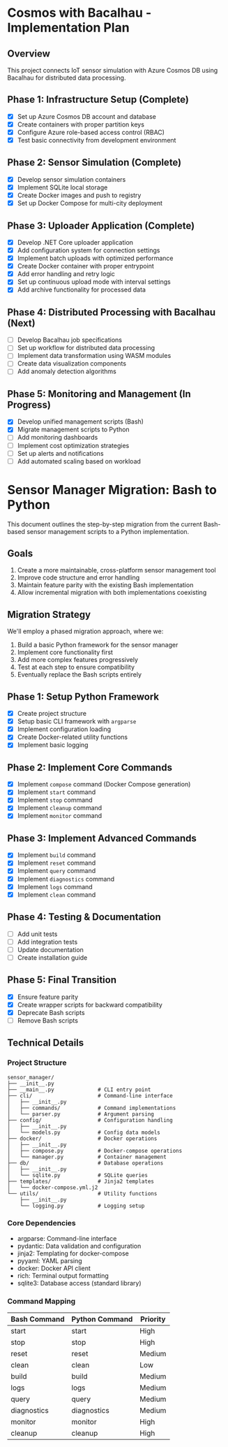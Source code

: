 # Cosmos with Bacalhau - Implementation Plan

## Overview
This project connects IoT sensor simulation with Azure Cosmos DB using Bacalhau for distributed data processing.

## Phase 1: Infrastructure Setup (Complete)
- [x] Set up Azure Cosmos DB account and database
- [x] Create containers with proper partition keys
- [x] Configure Azure role-based access control (RBAC)
- [x] Test basic connectivity from development environment

## Phase 2: Sensor Simulation (Complete)
- [x] Develop sensor simulation containers
- [x] Implement SQLite local storage
- [x] Create Docker images and push to registry
- [x] Set up Docker Compose for multi-city deployment

## Phase 3: Uploader Application (Complete)
- [x] Develop .NET Core uploader application
- [x] Add configuration system for connection settings
- [x] Implement batch uploads with optimized performance
- [x] Create Docker container with proper entrypoint
- [x] Add error handling and retry logic
- [x] Set up continuous upload mode with interval settings
- [x] Add archive functionality for processed data

## Phase 4: Distributed Processing with Bacalhau (Next)
- [ ] Develop Bacalhau job specifications
- [ ] Set up workflow for distributed data processing
- [ ] Implement data transformation using WASM modules
- [ ] Create data visualization components
- [ ] Add anomaly detection algorithms

## Phase 5: Monitoring and Management (In Progress)
- [x] Develop unified management scripts (Bash)
- [x] Migrate management scripts to Python
- [ ] Add monitoring dashboards
- [ ] Implement cost optimization strategies
- [ ] Set up alerts and notifications
- [ ] Add automated scaling based on workload

# Sensor Manager Migration: Bash to Python

This document outlines the step-by-step migration from the current Bash-based sensor management scripts to a Python implementation.

## Goals

1. Create a more maintainable, cross-platform sensor management tool
2. Improve code structure and error handling
3. Maintain feature parity with the existing Bash implementation
4. Allow incremental migration with both implementations coexisting

## Migration Strategy

We'll employ a phased migration approach, where we:
1. Build a basic Python framework for the sensor manager
2. Implement core functionality first
3. Add more complex features progressively
4. Test at each step to ensure compatibility
5. Eventually replace the Bash scripts entirely

## Phase 1: Setup Python Framework

- [x] Create project structure
- [x] Setup basic CLI framework with `argparse`
- [x] Implement configuration loading
- [x] Create Docker-related utility functions
- [x] Implement basic logging

## Phase 2: Implement Core Commands

- [x] Implement `compose` command (Docker Compose generation)
- [x] Implement `start` command
- [x] Implement `stop` command
- [x] Implement `cleanup` command
- [x] Implement `monitor` command

## Phase 3: Implement Advanced Commands

- [x] Implement `build` command
- [x] Implement `reset` command
- [x] Implement `query` command
- [x] Implement `diagnostics` command
- [x] Implement `logs` command
- [x] Implement `clean` command

## Phase 4: Testing & Documentation

- [ ] Add unit tests
- [ ] Add integration tests
- [ ] Update documentation
- [ ] Create installation guide

## Phase 5: Final Transition

- [x] Ensure feature parity
- [x] Create wrapper scripts for backward compatibility
- [x] Deprecate Bash scripts
- [ ] Remove Bash scripts

## Technical Details

### Project Structure

```
sensor_manager/
├── __init__.py
├── __main__.py              # CLI entry point
├── cli/                     # Command-line interface
│   ├── __init__.py
│   ├── commands/            # Command implementations
│   └── parser.py            # Argument parsing
├── config/                  # Configuration handling
│   ├── __init__.py
│   └── models.py            # Config data models
├── docker/                  # Docker operations
│   ├── __init__.py
│   ├── compose.py           # Docker-compose operations
│   └── manager.py           # Container management
├── db/                      # Database operations
│   ├── __init__.py
│   └── sqlite.py            # SQLite queries
├── templates/               # Jinja2 templates
│   └── docker-compose.yml.j2
└── utils/                   # Utility functions
    ├── __init__.py
    └── logging.py           # Logging setup
```

### Core Dependencies

- argparse: Command-line interface
- pydantic: Data validation and configuration
- jinja2: Templating for docker-compose
- pyyaml: YAML parsing
- docker: Docker API client
- rich: Terminal output formatting
- sqlite3: Database access (standard library)

### Command Mapping

| Bash Command | Python Command | Priority |
|--------------|----------------|----------|
| start        | start          | High     |
| stop         | stop           | High     |
| reset        | reset          | Medium   |
| clean        | clean          | Low      |
| build        | build          | Medium   |
| logs         | logs           | Medium   |
| query        | query          | Medium   |
| diagnostics  | diagnostics    | Medium   |
| monitor      | monitor        | High     |
| cleanup      | cleanup        | High     |